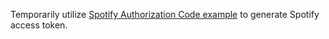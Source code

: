Temporarily utilize [Spotify Authorization Code example](https://github.com/spotify/web-api-examples/tree/master/authorization/authorization_code) to generate Spotify access token.